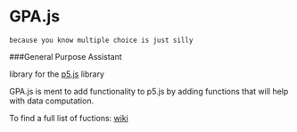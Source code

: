 # GPA.js

    because you know multiple choice is just silly


###General Purpose Assistant

library for the [p5.js](p5js.org) library

GPA.js is ment to add functionality to p5.js by adding functions that will help with data computation.

To find a full list of fuctions: [wiki](https://github.com/loppagus/GPA.js/wiki)




